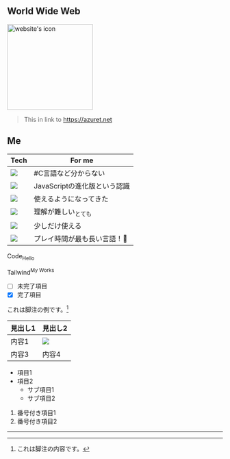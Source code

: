 ## World Wide Web
<a href="https://azuret.net"><img src="https://azuret.net/favicon.ico" alt="website's icon" width="200" height="200"></a>

> This in link to https://azuret.net

## Me
  | Tech | For me |
  |--------|--------|
  | <img src="https://img.shields.io/badge/-Unity-000000.svg?logo=unity&style=for-the-badge"> | #C言語など分からない |
  | <img src="https://img.shields.io/badge/-Typescript-ffffff.svg?logo=typescript&style=for-the-badge"> | JavaScriptの進化版という認識 |
  | <img src="https://img.shields.io/badge/-TailwindCSS-ffffff.svg?logo=tailwindCSS&style=for-the-badge"> | 使えるようになってきた |
  | <img src="https://img.shields.io/badge/-Next.js-000000.svg?logo=next.js&style=for-the-badge"> | 理解が難しい<sub>とても</sub> |
  | <img src="https://img.shields.io/badge/-Javascript-000000.svg?logo=javascript&style=for-the-badge"> | 少しだけ使える |
  | <img src="https://img.shields.io/badge/-Python-ffd343.svg?logo=Python&style=for-the-badge"> | プレイ時間が最も長い言語！🥇 |

Code<sub>Hello</sub>

Tailwind<sup>My Works</sup>

- [ ] 未完了項目
- [x] 完了項目

これは脚注の例です。[^1]

[^1]: これは脚注の内容です。

| 見出し1 | 見出し2 |
|--------|--------|
| 内容1  | <img src="https://img.shields.io/badge/-react-20232a.svg?logo=react&style=for-the-badge">  |
| 内容3  | 内容4  |

- 項目1
- 項目2
  - サブ項目1
  - サブ項目2

1. 番号付き項目1
2. 番号付き項目2

---
